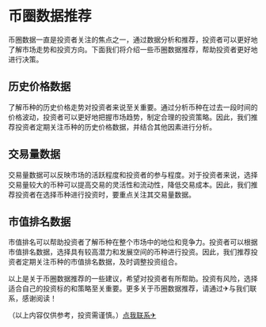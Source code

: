 # 币圈数据推荐

币圈数据一直是投资者关注的焦点之一，通过数据分析和推荐，投资者可以更好地了解市场走势和投资方向。下面我们将介绍一些币圈数据推荐，帮助投资者更好地进行决策。

## 历史价格数据

了解币种的历史价格走势对投资者来说至关重要。通过分析币种在过去一段时间的价格波动，投资者可以更好地把握市场趋势，制定合理的投资策略。因此，我们推荐投资者定期关注币种的历史价格数据，并结合其他因素进行分析。

## 交易量数据

交易量数据可以反映市场的活跃程度和投资者的参与程度。对于投资者来说，选择交易量较大的币种可以提高交易的灵活性和流动性，降低交易成本。因此，我们推荐投资者在选择币种进行投资时，要重点关注其交易量数据。

## 市值排名数据

市值排名可以帮助投资者了解币种在整个市场中的地位和竞争力。投资者可以根据市值排名数据，选择具有较高潜力和发展空间的币种进行投资。因此，我们推荐投资者定期关注币种的市值排名数据，及时调整投资组合。

以上是关于币圈数据推荐的一些建议，希望对投资者有所帮助。投资有风险，选择适合自己的投资标的和策略至关重要。更多关于币圈数据推荐，请通过✈与我们联系，感谢阅读！

（以上内容仅供参考，投资需谨慎。）[点我联系✈](https://chat.G208.com)
